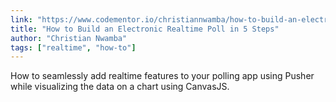 ```yaml
---
link: "https://www.codementor.io/christiannwamba/how-to-build-an-electronic-realtime-poll-in-5-steps-es41iluc9"
title: "How to Build an Electronic Realtime Poll in 5 Steps"
author: "Christian Nwamba"
tags: ["realtime", "how-to"]
---
```


How to seamlessly add realtime features to your polling app using Pusher while visualizing the data on a chart using CanvasJS.
